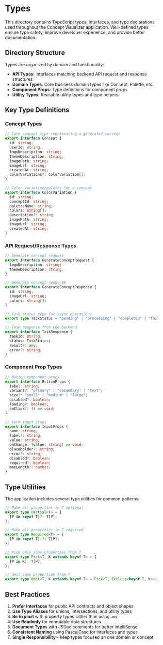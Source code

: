 # Types

This directory contains TypeScript types, interfaces, and type declarations used throughout the Concept Visualizer application. Well-defined types ensure type safety, improve developer experience, and provide better documentation.

## Directory Structure

Types are organized by domain and functionality:

- **API Types**: Interfaces matching backend API request and response structures
- **Domain Types**: Core business domain types like Concept, Palette, etc.
- **Component Props**: Type definitions for component props
- **Utility Types**: Reusable utility types and type helpers

## Key Type Definitions

### Concept Types

```typescript
// Core concept type representing a generated concept
export interface Concept {
  id: string;
  userId: string;
  logoDescription: string;
  themeDescription: string;
  imagePath: string;
  imageUrl: string;
  createdAt: string;
  colorVariations?: ColorVariation[];
}

// Color variation/palette for a concept
export interface ColorVariation {
  id: string;
  conceptId: string;
  paletteName: string;
  colors: string[];
  description?: string;
  imagePath: string;
  imageUrl: string;
  createdAt: string;
}
```

### API Request/Response Types

```typescript
// Generate concept request
export interface GenerateConceptRequest {
  logoDescription: string;
  themeDescription: string;
}

// Generate concept response
export interface GenerateConceptResponse {
  id: string;
  imageUrl: string;
  colors: string[];
}

// Task status type for async operations
export type TaskStatus = "pending" | "processing" | "completed" | "failed";

// Task response from the backend
export interface TaskResponse {
  taskId: string;
  status: TaskStatus;
  result?: any;
  error?: string;
}
```

### Component Prop Types

```typescript
// Button component props
export interface ButtonProps {
  label: string;
  variant?: "primary" | "secondary" | "text";
  size?: "small" | "medium" | "large";
  disabled?: boolean;
  loading?: boolean;
  onClick?: () => void;
}

// Form input props
export interface InputProps {
  name: string;
  label?: string;
  value: string;
  onChange: (value: string) => void;
  placeholder?: string;
  error?: string;
  disabled?: boolean;
  required?: boolean;
  maxLength?: number;
}
```

## Type Utilities

The application includes several type utilities for common patterns:

```typescript
// Make all properties in T optional
export type Partial<T> = {
  [P in keyof T]?: T[P];
};

// Make all properties in T required
export type Required<T> = {
  [P in keyof T]-?: T[P];
};

// Pick only some properties from T
export type Pick<T, K extends keyof T> = {
  [P in K]: T[P];
};

// Omit some properties from T
export type Omit<T, K extends keyof T> = Pick<T, Exclude<keyof T, K>>;
```

## Best Practices

1. **Prefer Interfaces** for public API contracts and object shapes
2. **Use Type Aliases** for unions, intersections, and utility types
3. **Be Explicit** with property types rather than using `any`
4. **Use Readonly** for immutable data structures
5. **Document Types** with JSDoc comments for better IntelliSense
6. **Consistent Naming** using PascalCase for interfaces and types
7. **Single Responsibility** - keep types focused on one domain or concept
